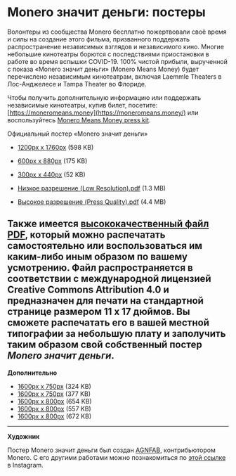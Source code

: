 # Monero значит деньги: постеры

Волонтеры из сообщества Monero бесплатно пожертвовали своё время и силы на создание этого фильма, призванного поддержать распространение независимых взглядов и независимого кино. Многие небольшие кинотеатры борются с последствиями приостановки в работе во время вспышки COVID-19. 100% чистой прибыли, вырученной с показа «Monero значит деньги» (Monero Means Money) будет перечислено независимым кинотеатрам, включая Laemmle Theaters в Лос-Анджелесе и Tampa Theater во Флориде.

Чтобы получить дополнительную информацию или поддержать независимые кинотеатры, купив билет, посетите: [https://moneromeans.money](https://moneromeans.money/) или воспользуйтесь [Monero Means Money press kit](https://static.monerooutreach.org/img/Monero-Means-Money/MoneroMeansMoney-MoviePoster-1200x1760.jpg).

Официальный постер «Monero значит деньги»
- [1200px x 1760px](https://static.monerooutreach.org/img/Monero-Means-Money/MoneroMeansMoney-MoviePoster-1200x1760.jpg) (598 KB)
- [600px x 880px](https://static.monerooutreach.org/img/Monero-Means-Money/MoneroMeansMoney-MoviePoster-300x440.jpg) (175 KB)
- [300px x 440px](https://static.monerooutreach.org/img/Monero-Means-Money/MoneroMeansMoney-MoviePoster-300x440.jpg) (52 KB)

- [Низкое разрешение (Low Resolution).pdf](https://static.monerooutreach.org/img/Monero-Means-Money/MoneroMeansMoney-Poster-11x17-LowRes.pdf) (1.3 MB)
- [Высокое разрешение (Press Quality).pdf](https://static.monerooutreach.org/img/Monero-Means-Money/MoneroMeansMoney-Poster-11x17-Press.pdf) (4.4 MB)

Также имеется [высококачественный файл PDF](https://static.monerooutreach.org/img/Monero-Means-Money/MoneroMeansMoney-Poster-11x17-Press.pdf), который можно распечатать самостоятельно или воспользоваться им каким-либо иным образом по вашему усмотрению. Файл распространяется в соответствии с международной лицензией Creative Commons Attribution 4.0 и предназначен для печати на стандартной странице размером 11 x 17 дюймов. Вы сможете распечатать его в вашей местной типографии за небольшую плату и заполучить таким образом свой собственный постер _Monero значит деньги_.
---

**Дополнительно**
- [1600px x 750px](https://static.monerooutreach.org/img/Monero-Means-Money/MoneroMeansMoney-StoryArt-DrKim1-1600x750.jpg) (324 KB)
- [1600px x 750px](https://static.monerooutreach.org/img/Monero-Means-Money/MoneroMeansMoney-StoryArt-DrKim2-1600x750.jpg) (377 KB)
- [1600px x 800px](https://static.monerooutreach.org/img/Monero-Means-Money/MoneroMeansMoney-StoryArt-White.jpg) (654 KB)
- [1600px x 800px](https://static.monerooutreach.org/img/Monero-Means-Money/MoneroMeansMoney-StoryArt-Frame.jpg) (557 KB)
- [1600px x 800px](https://static.monerooutreach.org/img/Monero-Means-Money/MoneroMeansMoney-StoryArt-Orange.jpg) (672 KB)
---

**Художник**

Постер Monero значит деньги был создан [AGNFAB](https://twitter.com/AGNFAB1), контрибьютором Monero. С его другими работами можно познакомиться по [этой ссылке](https://www.instagram.com/anarchyonthe/) в Instagram.
